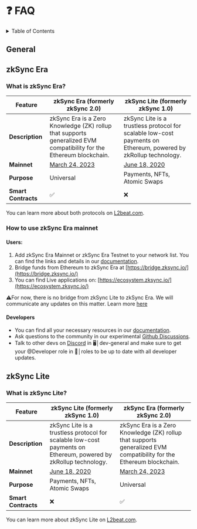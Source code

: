 # ❓ FAQ

<details>

<summary>Table of Contents</summary>

1. [What is zkSync Era?](#what-is-zksync-era?)
1. [What is zkSync Lite?](#what-is-zksync-lite?)

</details>

## General

## zkSync Era
### What is zkSync Era?
<table><thead><tr><th>Feature</th><th>zkSync Era (formerly zkSync 2.0)</th><th data-hidden>zkSync Lite (formerly zkSync 1.0)</th></tr></thead><tbody><tr><td><strong>Description</strong></td><td>zkSync Era is a Zero Knowledge (ZK) rollup that supports generalized EVM compatibility for the Ethereum blockchain.</td><td>zkSync Lite is a trustless protocol for scalable low-cost payments on Ethereum, powered by zkRollup technology.</td></tr><tr><td><strong>Mainnet</strong></td><td><a href="https://blog.matter-labs.io/gm-zkevm-171b12a26b36">March 24, 2023</a></td><td><a href="https://blog.matter-labs.io/zksync-is-live-bringing-trustless-scalable-payments-to-ethereum-9c634b3e6823">June 18, 2020</a></td></tr><tr><td><strong>Purpose</strong></td><td>Universal</td><td>Payments, NFTs, Atomic Swaps</td></tr><tr><td><strong>Smart Contracts</strong></td><td>✅</td><td>❌</td></tr></tbody></table>

You can learn more about both protocols on [L2beat.com](https://l2beat.com/scaling/projects/zksync-era).

### How to use zkSync Era mainnet
#### Users:
1. Add zkSync Era Mainnet or zkSync Era Testnet to your network list. You can find the links and details in our [documentation](https://era.zksync.io/docs/dev/fundamentals/interacting.html#connecting-to-zksync-era-on-metamask).
2. Bridge funds from Ethereum to zkSync Era at [https://bridge.zksync.io/](https://bridge.zksync.io/)
3. You can find Live applications on: [https://ecosystem.zksync.io/](https://ecosystem.zksync.io/)

⚠️For now, there is no bridge from zkSync Lite to zkSync Era. We will communicate any updates on this matter. Learn more [here](https://github.com/zkSync-Community-Hub/zksync-community/blob/f53466f90a17e7ee44f73bbf6b7b06b697848e84/Content/zkSync%20Lite/How%20do%20I%20migrate%20funds%20from%20zkSync%20Lite%20to%20zkSync%20Era%3F.md)

#### Developers
* You can find all your necessary resources in our [documentation](https://era.zksync.io/docs/).
* Ask questions to the community in our experimental [Github Discussions](https://github.com/zkSync-Community-Hub/zkync-developers/discussions/categories/announcements).
* Talk to other devs on [Discord](https://join.zksync.dev/) in 🖥│dev-general and make sure to get your @Developer role in 👥│roles to be up to date with all developer updates.
## zkSync Lite
### What is zkSync Lite?
<table><thead><tr><th>Feature</th><th>zkSync Lite (formerly zkSync 1.0)</th><th data-hidden>zkSync Era (formerly zkSync 2.0)</th></tr></thead><tbody><tr><td><strong>Description</strong></td><td>zkSync Lite is a trustless protocol for scalable low-cost payments on Ethereum, powered by zkRollup technology.</td><td>zkSync Era is a Zero Knowledge (ZK) rollup that supports generalized EVM compatibility for the Ethereum blockchain.</td></tr><tr><td><strong>Mainnet</strong></td><td><a href="https://blog.matter-labs.io/zksync-is-live-bringing-trustless-scalable-payments-to-ethereum-9c634b3e6823">June 18, 2020</a></td><td><a href="https://blog.matter-labs.io/gm-zkevm-171b12a26b36">March 24, 2023</a></td></tr><tr><td><strong>Purpose</strong></td><td>Payments, NFTs, Atomic Swaps</td><td>Universal</td></tr><tr><td><strong>Smart Contracts</strong></td><td>❌</td><td>✅</td></tr></tbody></table>

You can learn more about zkSync Lite on [L2beat.com](https://l2beat.com/scaling/projects/zksync-lite).
